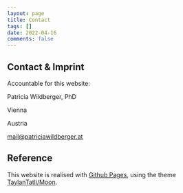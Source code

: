 ```yaml
---
layout: page
title: Contact
tags: []
date: 2022-04-16
comments: false
---
```

## Contact & Imprint

Accountable for this website:

Patricia Wildberger, PhD

Vienna

Austria

mail@patriciawildberger.at

## Reference

This website is realised with [Github Pages](https://pages.github.com/), using the theme [TaylanTatli/Moon](https://github.com/TaylanTatli/Moon).
